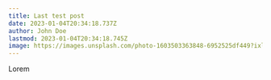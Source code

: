 ```yaml
---
title: Last test post
date: 2023-01-04T20:34:18.737Z
author: John Doe
lastmod: 2023-01-04T20:34:18.745Z
image: https://images.unsplash.com/photo-1603503363848-6952525df449?ixlib=rb-4.0.3&ixid=MnwxMjA3fDB8MHxwaG90by1wYWdlfHx8fGVufDB8fHx8&auto=format&fit=crop&w=869&q=80
---
```

Lorem